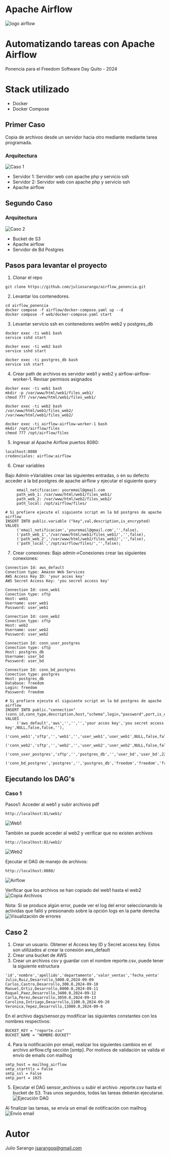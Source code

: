 # Apache Airflow

![logo airflow](images/apache_airflow.png)

# Automatizando tareas con Apache Airflow

Ponencia para el Freedom Software Day Quito - 2024

# Stack utilizado
- Docker
- Docker Compose

## Primer Caso
Copia de archivos desde un servidor hacia otro mediante mediante tarea programada.

### Arquitectura

![Caso 1](images/caso_1.png)

- Servidor 1: Servidor web con apache php y servicio ssh
- Servidor 2: Servidor web con apache php y servicio ssh
- Apache airflow

## Segundo Caso

### Arquitectura

![Caso 2](images/caso_2.png)

- Bucket de S3
- Apache airflow
- Servidor de Bd Postgres


## Pasos para levantar el proyecto
1. Clonar el repo

```
git clone https://github.com/juliosarango/airflow_ponencia.git
```

2. Levantar los contenedores. 

```
cd airflow_ponencia
docker compose -f airflow/docker-compose.yaml up --d
docker compose -f web/docker-compose.yaml start

```

3. Levantar servicio ssh en contenedores web1m web2 y postgres_db

```
docker exec -ti web1 bash
service sshd start

docker exec -ti web2 bash
service sshd start

docker exec -ti postgres_db bash
service ssh start
```

4. Crear path de archivos es servidor web1 y web2 y airflow-airflow-worker-1. Revisar permisos asignados
```
docker exec -ti web1 bash
mkdir -p /var/www/html/web1/files_web1/
chmod 777 /var/www/html/web1/files_web1/

docker exec -ti web2 bash
/var/www/html/web1/files_web2/
/var/www/html/web1/files_web2/

docker exec -ti airflow-airflow-worker-1 bash
mkdir /opt/airflow/files
chmod 777 /opt/airflow/files

```

5. Ingresar al Apache Airflow puertos 8080:
```
localhost:8080
credenciales: airflow:airflow
```
6. Crear variables

Bajo Admin->Variables crear las siguientes entradas, o en su defecto acceder a la bd postgres de apache airflow y ejecutar el siguiente query

```
	 email_notificacion: youremail@gmail.com
	 path_web_1: /var/www/html/web1/files_web1/
	 path_web_2: /var/www/html/web2/files_web2/
	 path_local: /opt/airflow/files/

# Si prefiere ejecute el siguiente script en la bd postgres de apache airflow
INSERT INTO public.variable ("key",val,description,is_encrypted) VALUES
	 ('email_notificacion','youremail@gmail.com','',false),
	 ('path_web_1','/var/www/html/web1/files_web1/','',false),
	 ('path_web_2','/var/www/html/web2/files_web2/','',false),
	 ('path_local','/opt/airflow/files/','',false);
```

7. Crear conexiones:
Bajo admin->Conexiones crear las siguientes conexiones:

```
Connection Id: aws_default
Conection type: Amazon Web Services
AWS Access Key ID: 'your acces key'
AWS Secret Access Key: 'you secret access key'

Connection Id: conn_web1
Conection type: sftp
Host: web1
Username: user_web1
Password: user_web1

Connection Id: conn_web2
Conection type: sftp
Host: web2
Username: user_web2
Password: user_web2

Connection Id: conn_user_postgres
Conection type: sftp
Host: postgres_db
Username: user_bd
Password: user_bd

Connection Id: conn_bd_postgres
Conection type: postgres
Host: postgres_db
Database: freedom
Login: freedom
Password: freedom

# Si prefiere ejecute el siguiente script en la bd postgres de apache airflow
INSERT INTO public."connection" (conn_id,conn_type,description,host,"schema",login,"password",port,is_encrypted,is_extra_encrypted,extra) VALUES
	 ('aws_default','aws','','','','your acces key','you secret access key',NULL,false,false,''),
	 ('conn_web1','sftp','','web1','','user_web1','user_web1',NULL,false,false,''),
	 ('conn_web2','sftp','','web2','','user_web2','user_web2',NULL,false,false,''),
	 ('conn_user_postgres','sftp','','postgres_db','','user_bd','user_bd',22,false,false,''),
	 ('conn_bd_postgres','postgres','','postgres_db','freedom','freedom','freedom',NULL,false,false,'');
```

## Ejecutando los DAG's

### Caso 1

Pasos1:
Acceder al web1 y subir archivos pdf
```
http://localhost:81/web1/
```

![Web1](images/web1_archivos.png)

También se puede acceder al web2 y verificar que no existen archivos
```
http://localhost:82/web2/
```
![Web2](images/web2_archivos.png)

Ejecutar el DAG de manejo de archivos:
```
http://localhost:8080/
```
![Airflow](images/airflow_manejo_archivos.png)

Verificar que los archivos se han copiado del web1 hasta el web2
![Copia Archivos](images/web2_archivos_subidos.png)

Nota: Si se produce algún error, puede ver el log del error seleccionando la actividas que falló y presionando sobre la opción logs en la parte derecha
![Visualización de errores](images/airflow_errores.jpg)

## Caso 2
1. Crear un usuario. Obtener el Access key ID y Secret access key. Estos son utilizados al crear la conexión aws_default 
2. Crear una bucket de AWS
3. Crear un archivos csv y guardar con el nombre reporte.csv, puede tener la siguiente estructura
```
'id','nombre','apellido','departamento','valor_ventas','fecha_venta'
Julio,Ruiz,Desarrollo,5000.0,2024-09-09
Carlos,Castro,Desarrollo,300.0,2024-09-10
Manuel,Ortiz,Desarrollo,8000.0,2024-09-11
Raquel,Paez,Desarrollo,3400.0,2024-09-12
Carla,Perez,Desarrollo,3050.0,2024-09-13
Carolina,Intriago,Desarrollo,1100.0,2024-09-20
Veronica,Yepez,Desarrollo,13000.0,2024-09-0
```
En el archivo dags/sensor.py modificar las siguientes constantes con los nombres respectivos:
```
BUCKET_KEY = "reporte.csv"
BUCKET_NAME = "NOMBRE-BUCKET"
```
4. Para la notificación por email, realizar los siguientes cambios en el archivo airflow.cfg sección [smtp]. Por motivos de validación se valida el envío de emails con mailhog

```
smtp_host = mailhog_airflow
smtp_starttls = False
smtp_ssl = False
smtp_port = 1025
```
5. Ejecutar el DAG sensor_archivos u subir el archivo .reporte.csv  hasta el bucket de S3. Tras unos segundos, todas las tareas deberán ejecutarse.
![Ejecución DAG](images/dag_S3.png)

Al finalizar las tareas, se envía un email de notificación con mailhog
![Envío email](images/dag_se_email.png)

# Autor
Julio Sarango <jsarangoq@gmail.com>


